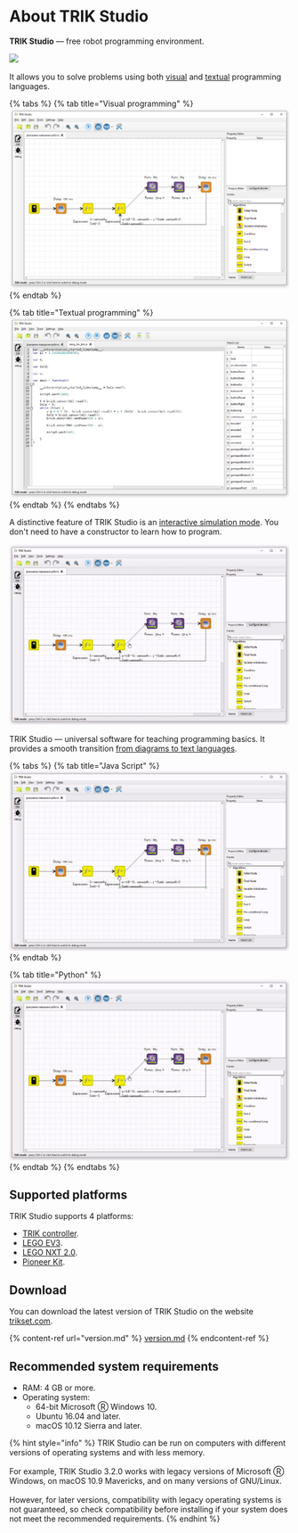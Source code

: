 # About TRIK Studio

**TRIK Studio** — free robot programming environment.

![](../../.gitbook/assets/trik\_studio\_logo\_&\_text\_right.png)

It allows you to solve problems using both [visual](../programming-visual/) and [textual](../programming-code.md) programming languages.

{% tabs %}
{% tab title="Visual programming" %}
![](<../../.gitbook/assets/01 01 en blocks.png>)
{% endtab %}

{% tab title="Textual programming" %}
![](<../../.gitbook/assets/01 02 en text.png>)
{% endtab %}
{% endtabs %}

A distinctive feature of TRIK Studio is an [interactive simulation mode](../2d-model/). You don't need to have a constructor to learn how to program.

![](<../../.gitbook/assets/01 03 en 2D 2.gif>)

TRIK Studio — universal software for teaching programming basics. It provides a smooth transition [from diagrams to text languages](../programming-code.md#generation).

{% tabs %}
{% tab title="Java Script" %}
![](<../../.gitbook/assets/01 04 en generation JS 4.gif>)
{% endtab %}

{% tab title="Python" %}
![](<../../.gitbook/assets/01 05 en generation Py 4 (1).gif>)
{% endtab %}
{% endtabs %}

## Supported platforms <a href="#platforms" id="platforms"></a>

TRIK Studio supports 4 platforms:

* [TRIK controller](../../trik/about/).
* [LEGO EV3](../../ev3/about.md).
* [LEGO NXT 2.0](../../nxt/about.md).
* [Pioneer Kit](../../pioneer/about.md).

## Download&#x20;

You can download the latest version of TRIK Studio on the website [trikset.com](https://trikset.com/en/downloads#trikstudio).

{% content-ref url="version.md" %}
[version.md](version.md)
{% endcontent-ref %}

## Recommended system requirements

* RAM: 4 GB or more.
* Operating system:
  * 64-bit Microsoft Ⓡ Windows 10.
  * Ubuntu 16.04 and later.
  * macOS 10.12 Sierra and later.

{% hint style="info" %}
TRIK Studio can be run on computers with different versions of operating systems and with less memory.\
\
For example, TRIK Studio 3.2.0 works with legacy versions of Microsoft Ⓡ Windows, on macOS 10.9 Mavericks, and on many versions of GNU/Linux.\
\
However, for later versions, compatibility with legacy operating systems is not guaranteed, so check compatibility before installing if your system does not meet the recommended requirements.
{% endhint %}
